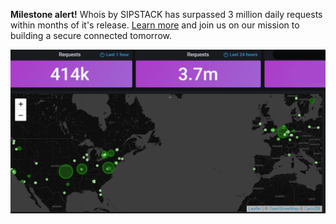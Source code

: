 **Milestone alert!** Whois by SIPSTACK has surpassed 3 million daily requests within months of it's release. [Learn more](https://www.sipstack.com/products/whois) and join us on our mission to building a secure connected tomorrow.  


![edited-whois-image](./edited-whois-image.png)
